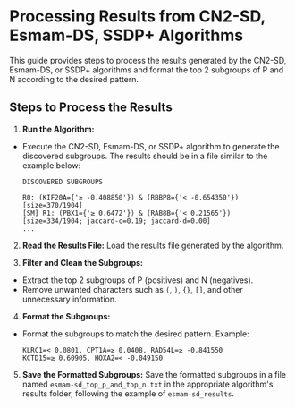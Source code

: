 # Processing Results from CN2-SD, Esmam-DS, SSDP+ Algorithms

This guide provides steps to process the results generated by the CN2-SD, Esmam-DS, or SSDP+ algorithms and format the top 2 subgroups of P and N according to the desired pattern.

## Steps to Process the Results

1. **Run the Algorithm:**
- Execute the CN2-SD, Esmam-DS, or SSDP+ algorithm to generate the discovered subgroups. The results should be in a file similar to the example below:

    ```
    DISCOVERED SUBGROUPS

    R0: (KIF20A={'≥ -0.408850'}) & (RBBP8={'< -0.654350'}) [size=370/1904]
    [SM] R1: (PBX1={'≥ 0.6472'}) & (RAB8B={'< 0.21565'}) [size=334/1904; jaccard-c=0.19; jaccard-d=0.00]
    ...
    ```

2. **Read the Results File:**
Load the results file generated by the algorithm.

3. **Filter and Clean the Subgroups:**
- Extract the top 2 subgroups of P (positives) and N (negatives).
- Remove unwanted characters such as `(`, `)`, `{}`, `[]`, and other unnecessary information.

4. **Format the Subgroups:**
- Format the subgroups to match the desired pattern. Example:

  ```
  KLRC1=< 0.0801, CPT1A=≥ 0.0408, RAD54L=≥ -0.841550
  KCTD15=≥ 0.60905, HOXA2=< -0.049150
  ```

5. **Save the Formatted Subgroups:**
Save the formatted subgroups in a file named `esmam-sd_top_p_and_top_n.txt` in the appropriate algorithm's results folder, following the example of `esmam-sd_results`.
